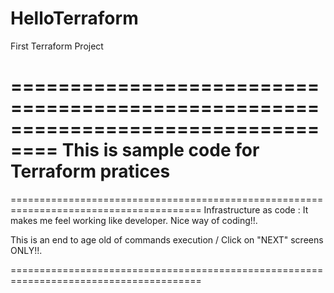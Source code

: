 # HelloTerraform
First Terraform Project

==================================================================================
This is sample code for Terraform pratices
==================================================================================

=======================================================================================
Infrastructure as code : It makes me feel working like developer. Nice way of coding!!.

This is an end to age old of commands execution / Click on "NEXT" screens ONLY!!.

=======================================================================================

